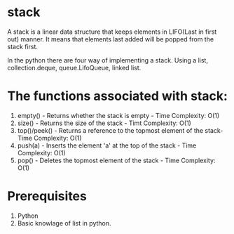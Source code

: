 # stack

A stack is a linear data structure that keeps elements in LIFO(Last in first out) manner. It means that elements last added will be popped from the stack first.

In the python there are four way of implementing a stack. Using a list, collection.deque, queue.LifoQueue, linked list.

# The functions associated with stack:

1. empty() - Returns whether the stack is empty - Time Complexity: O(1)
2. size() - Returns the size of the stack - Timt Complexity: O(1)
3. top()/peek() - Returns a reference to the topmost element of the stack- Time Complexity: O(1)
4. push(a) - Inserts the element 'a' at the top of the stack - Time Complexity: O(1)
5. pop() - Deletes the topmost element of the stack - Time Complexity: O(1)

# Prerequisites

1. Python
2. Basic knowlage of list in python.
